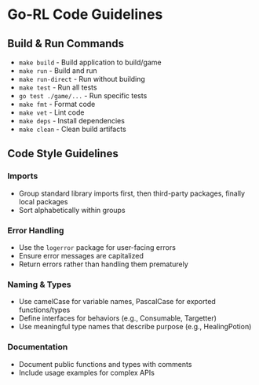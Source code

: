 # Go-RL Code Guidelines

## Build & Run Commands
- `make build` - Build application to build/game
- `make run` - Build and run
- `make run-direct` - Run without building
- `make test` - Run all tests
- `go test ./game/...` - Run specific tests
- `make fmt` - Format code
- `make vet` - Lint code
- `make deps` - Install dependencies
- `make clean` - Clean build artifacts

## Code Style Guidelines

### Imports
- Group standard library imports first, then third-party packages, finally local packages
- Sort alphabetically within groups

### Error Handling
- Use the `logerror` package for user-facing errors
- Ensure error messages are capitalized
- Return errors rather than handling them prematurely

### Naming & Types
- Use camelCase for variable names, PascalCase for exported functions/types
- Define interfaces for behaviors (e.g., Consumable, Targetter)
- Use meaningful type names that describe purpose (e.g., HealingPotion)

### Documentation
- Document public functions and types with comments
- Include usage examples for complex APIs